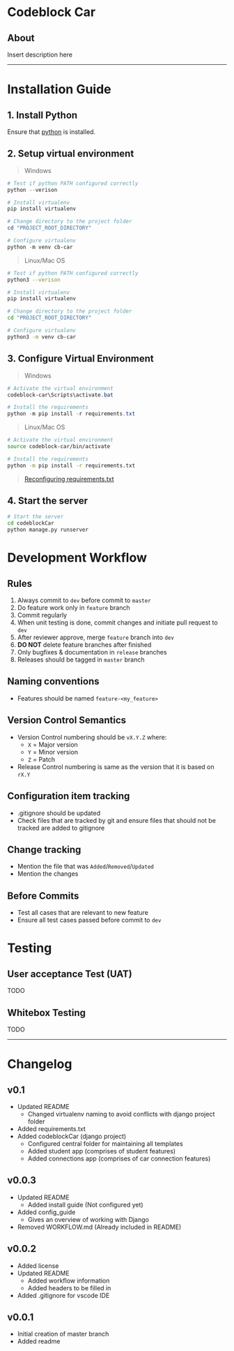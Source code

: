 # Codeblock Car

## About
Insert description here

------------
# Installation Guide

## 1. Install Python
Ensure that [python](https://www.python.org/downloads/) is installed.

## 2. Setup virtual environment
> Windows
```ps1
# Test if python PATH configured correctly
python --verison

# Install virtualenv
pip install virtualenv

# Change directory to the project folder
cd "PROJECT_ROOT_DIRECTORY"

# Configure virtualenv
python -m venv cb-car
```

> Linux/Mac OS
```sh
# Test if python PATH configured correctly
python3 --verison

# Install virtualenv
pip install virtualenv

# Change directory to the project folder
cd "PROJECT_ROOT_DIRECTORY"

# Configure virtualenv
python3 -m venv cb-car
```

## 3. Configure Virtual Environment
> Windows
```ps1
# Activate the virtual environment
codeblock-car\Scripts\activate.bat

# Install the requirements
python -m pip install -r requirements.txt
```

> Linux/Mac OS
```sh
# Activate the virtual environment
source codeblock-car/bin/activate

# Install the requirements
python -m pip install -r requirements.txt
```
> [Reconfiguring requirements.txt](https://code.visualstudio.com/docs/python/environments)

## 4. Start the server
```sh
# Start the server
cd codeblockCar
python manage.py runserver
```

# Development Workflow

## Rules
1. Always commit to `dev` before commit to `master`
2. Do feature work only in `feature` branch
3. Commit regularly
4. When unit testing is done, commit changes and initiate pull request to `dev`
5. After reviewer approve, merge `feature` branch into `dev`
6. **DO NOT** delete feature branches after finished
7. Only bugfixes & documentation in `release` branches
8. Releases should be tagged in `master` branch 

## Naming conventions
- Features should be named `feature-<my_feature>`

## Version Control Semantics
- Version Control numbering should be `vX.Y.Z` where:
	- `X` = Major version
	- `Y` = Minor version
	- `Z` = Patch
- Release Control numbering is same as the version that it is based on `rX.Y`

## Configuration item tracking
- .gitignore should be updated
- Check files that are tracked by git and ensure files that should not be tracked are added to gitignore

## Change tracking
- Mention the file that was `Added`/`Removed`/`Updated`
- Mention the changes

## Before Commits
- Test all cases that are relevant to new feature
- Ensure all test cases passed before commit to `dev`

# Testing

## User acceptance Test (UAT)
TODO

## Whitebox Testing
TODO

------------

# Changelog

## v0.1
- Updated README
  - Changed virtualenv naming to avoid conflicts with django project folder
- Added requirements.txt
- Added codeblockCar (django project)
  - Configured central folder for maintaining all templates
  - Added student app (comprises of student features)
  - Added connections app (comprises of car connection features)

## v0.0.3
- Updated README
  - Added install guide (Not configured yet)
- Added config_guide
  - Gives an overview of working with Django
- Removed WORKFLOW.md (Already included in README)

## v0.0.2
- Added license
- Updated README
	- Added workflow information
	- Added headers to be filled in
- Added .gitignore for vscode IDE

## v0.0.1
- Initial creation of master branch
- Added readme
